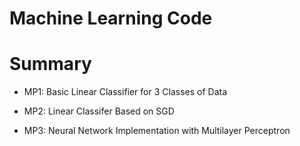 # Machine Learning Code

# Summary

- MP1: Basic Linear Classifier for 3 Classes of Data

- MP2: Linear Classifer Based on SGD

- MP3: Neural Network Implementation with Multilayer Perceptron
